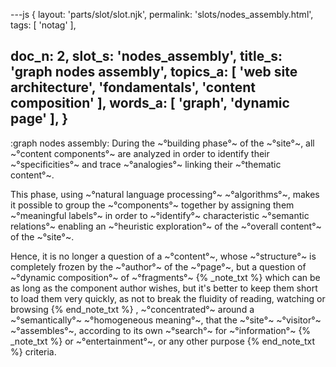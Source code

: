 ---js
{
  layout: 'parts/slot/slot.njk',
  permalink: 'slots/nodes_assembly.html',
  tags: [ 'notag' ],

  doc_n: 2,
  slot_s: 'nodes_assembly',
  title_s: 'graph nodes assembly',
  topics_a: [ 'web site architecture', 'fondamentals', 'content composition' ],
  words_a: [ 'graph', 'dynamic page' ],
}
---
:graph nodes assembly:
During the ~°building phase°~ of the ~°site°~, all ~°content components°~ are analyzed in order to identify their ~°specificities°~ and trace ~°analogies°~ linking their ~°thematic content°~.


This phase, using ~°natural language processing°~ ~°algorithms°~, makes it possible to group the ~°components°~ together by assigning them ~°meaningful labels°~
in order to ~°identify°~ characteristic ~°semantic relations°~ enabling an ~°heuristic exploration°~ of the ~°overall content°~ of the ~°site°~.


Hence, it is no longer a question of a ~°content°~, whose ~°structure°~ is completely frozen by the ~°author°~ of the ~°page°~,
but a question of ~°dynamic composition°~ of ~°fragments°~
{% _note_txt  %}
which can be as long as the component author wishes, but it's better to keep them short to load them very quickly, as not to break the fluidity of reading, watching or browsing
{% end_note_txt %}
, ~°concentrated°~ around a ~°semantically°~ ~°homogeneous meaning°~,
that the ~°site°~ ~°visitor°~ ~°assembles°~, according to its own ~°search°~ for ~°information°~
{% _note_txt  %}
or ~°entertainment°~, or any other purpose
{% end_note_txt %}
criteria.